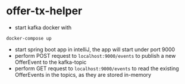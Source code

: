 # offer-tx-helper

- start kafka docker with

```docker-compose up```

- start spring boot app in intelliJ, the app will start under port 9000
- perform POST request to `localhost:9000/events` to publish a new OfferEvent to the kafka-topic
- perform GET request to `localhost:9000/events` to read the existing OfferEvents in the topics, as they are stored in-memory